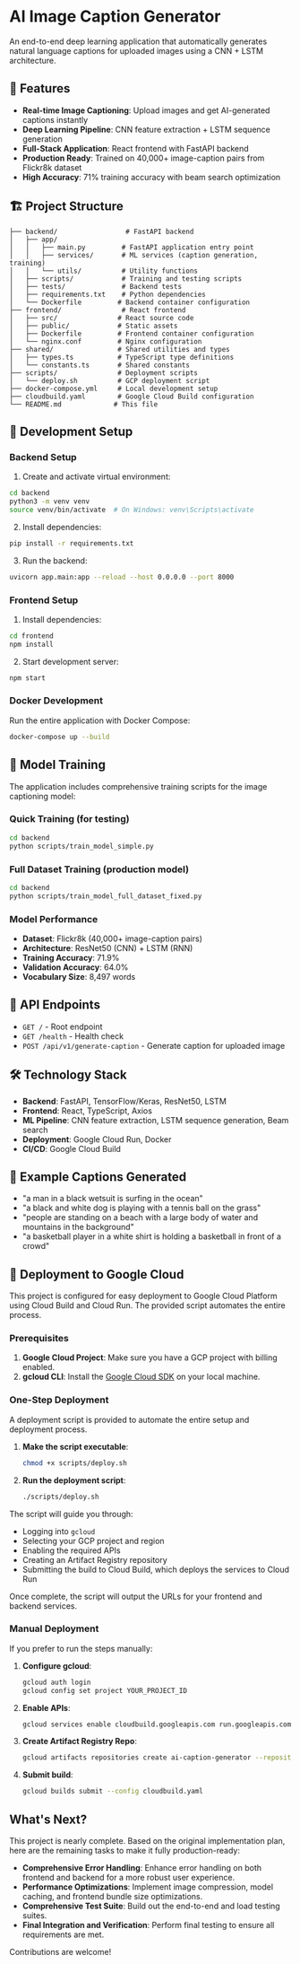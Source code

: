 # AI Image Caption Generator

An end-to-end deep learning application that automatically generates natural language captions for uploaded images using a CNN + LSTM architecture.

## 🎯 Features

- **Real-time Image Captioning**: Upload images and get AI-generated captions instantly
- **Deep Learning Pipeline**: CNN feature extraction + LSTM sequence generation
- **Full-Stack Application**: React frontend with FastAPI backend
- **Production Ready**: Trained on 40,000+ image-caption pairs from Flickr8k dataset
- **High Accuracy**: 71% training accuracy with beam search optimization

## 🏗️ Project Structure

```
├── backend/                 # FastAPI backend
│   ├── app/
│   │   ├── main.py         # FastAPI application entry point
│   │   ├── services/       # ML services (caption generation, training)
│   │   └── utils/          # Utility functions
│   ├── scripts/            # Training and testing scripts
│   ├── tests/              # Backend tests
│   ├── requirements.txt    # Python dependencies
│   └── Dockerfile         # Backend container configuration
├── frontend/               # React frontend
│   ├── src/               # React source code
│   ├── public/            # Static assets
│   ├── Dockerfile         # Frontend container configuration
│   └── nginx.conf         # Nginx configuration
├── shared/                # Shared utilities and types
│   ├── types.ts           # TypeScript type definitions
│   └── constants.ts       # Shared constants
├── scripts/               # Deployment scripts
│   └── deploy.sh          # GCP deployment script
├── docker-compose.yml     # Local development setup
├── cloudbuild.yaml        # Google Cloud Build configuration
└── README.md             # This file
```

## 🚀 Development Setup

### Backend Setup

1. Create and activate virtual environment:
```bash
cd backend
python3 -m venv venv
source venv/bin/activate  # On Windows: venv\Scripts\activate
```

2. Install dependencies:
```bash
pip install -r requirements.txt
```

3. Run the backend:
```bash
uvicorn app.main:app --reload --host 0.0.0.0 --port 8000
```

### Frontend Setup

1. Install dependencies:
```bash
cd frontend
npm install
```

2. Start development server:
```bash
npm start
```

### Docker Development

Run the entire application with Docker Compose:
```bash
docker-compose up --build
```

## 🤖 Model Training

The application includes comprehensive training scripts for the image captioning model:

### Quick Training (for testing)
```bash
cd backend
python scripts/train_model_simple.py
```

### Full Dataset Training (production model)
```bash
cd backend
python scripts/train_model_full_dataset_fixed.py
```

### Model Performance
- **Dataset**: Flickr8k (40,000+ image-caption pairs)
- **Architecture**: ResNet50 (CNN) + LSTM (RNN)
- **Training Accuracy**: 71.9%
- **Validation Accuracy**: 64.0%
- **Vocabulary Size**: 8,497 words

## 📡 API Endpoints

- `GET /` - Root endpoint
- `GET /health` - Health check
- `POST /api/v1/generate-caption` - Generate caption for uploaded image

## 🛠️ Technology Stack

- **Backend**: FastAPI, TensorFlow/Keras, ResNet50, LSTM
- **Frontend**: React, TypeScript, Axios
- **ML Pipeline**: CNN feature extraction, LSTM sequence generation, Beam search
- **Deployment**: Google Cloud Run, Docker
- **CI/CD**: Google Cloud Build

## 🎨 Example Captions Generated

- "a man in a black wetsuit is surfing in the ocean"
- "a black and white dog is playing with a tennis ball on the grass"
- "people are standing on a beach with a large body of water and mountains in the background"
- "a basketball player in a white shirt is holding a basketball in front of a crowd"

## 🚀 Deployment to Google Cloud

This project is configured for easy deployment to Google Cloud Platform using Cloud Build and Cloud Run. The provided script automates the entire process.

### Prerequisites

1. **Google Cloud Project**: Make sure you have a GCP project with billing enabled.
2. **gcloud CLI**: Install the [Google Cloud SDK](https://cloud.google.com/sdk/docs/install) on your local machine.

### One-Step Deployment

A deployment script is provided to automate the entire setup and deployment process.

1. **Make the script executable**:
    ```bash
    chmod +x scripts/deploy.sh
    ```

2. **Run the deployment script**:
    ```bash
    ./scripts/deploy.sh
    ```

The script will guide you through:
- Logging into `gcloud`
- Selecting your GCP project and region
- Enabling the required APIs
- Creating an Artifact Registry repository
- Submitting the build to Cloud Build, which deploys the services to Cloud Run

Once complete, the script will output the URLs for your frontend and backend services.

### Manual Deployment

If you prefer to run the steps manually:

1. **Configure gcloud**:
    ```bash
    gcloud auth login
    gcloud config set project YOUR_PROJECT_ID
    ```

2. **Enable APIs**:
    ```bash
    gcloud services enable cloudbuild.googleapis.com run.googleapis.com artifactregistry.googleapis.com
    ```

3. **Create Artifact Registry Repo**:
    ```bash
    gcloud artifacts repositories create ai-caption-generator --repository-format=docker --location=us-central1
    ```

4. **Submit build**:
    ```bash
    gcloud builds submit --config cloudbuild.yaml
    ```

## What's Next?

This project is nearly complete. Based on the original implementation plan, here are the remaining tasks to make it fully production-ready:

- **Comprehensive Error Handling**: Enhance error handling on both frontend and backend for a more robust user experience.
- **Performance Optimizations**: Implement image compression, model caching, and frontend bundle size optimizations.
- **Comprehensive Test Suite**: Build out the end-to-end and load testing suites.
- **Final Integration and Verification**: Perform final testing to ensure all requirements are met.

Contributions are welcome!
